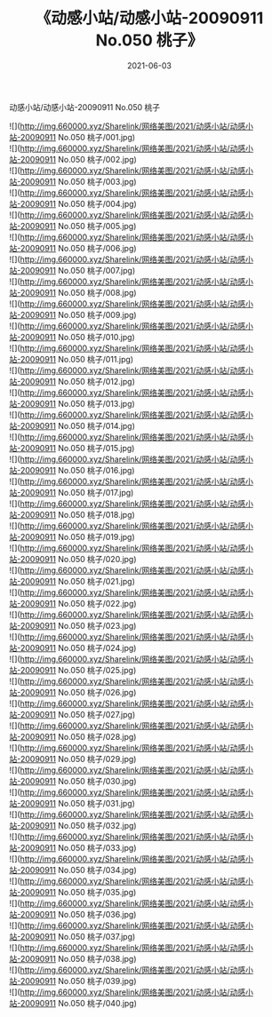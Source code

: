 ﻿---
layout: post
title:  《动感小站/动感小站-20090911 No.050 桃子》
date:   2021-06-03
img: http://img.660000.xyz/Sharelink/网络美图/2021/动感小站/动感小站-20090911 No.050 桃子/000.jpg
categories: [美女, 清纯, 唯美]
---

动感小站/动感小站-20090911 No.050 桃子

 ![](http://img.660000.xyz/Sharelink/网络美图/2021/动感小站/动感小站-20090911 No.050 桃子/001.jpg) <br>![](http://img.660000.xyz/Sharelink/网络美图/2021/动感小站/动感小站-20090911 No.050 桃子/002.jpg) <br>![](http://img.660000.xyz/Sharelink/网络美图/2021/动感小站/动感小站-20090911 No.050 桃子/003.jpg) <br>![](http://img.660000.xyz/Sharelink/网络美图/2021/动感小站/动感小站-20090911 No.050 桃子/004.jpg) <br>![](http://img.660000.xyz/Sharelink/网络美图/2021/动感小站/动感小站-20090911 No.050 桃子/005.jpg) <br>![](http://img.660000.xyz/Sharelink/网络美图/2021/动感小站/动感小站-20090911 No.050 桃子/006.jpg) <br>![](http://img.660000.xyz/Sharelink/网络美图/2021/动感小站/动感小站-20090911 No.050 桃子/007.jpg) <br>![](http://img.660000.xyz/Sharelink/网络美图/2021/动感小站/动感小站-20090911 No.050 桃子/008.jpg) <br>![](http://img.660000.xyz/Sharelink/网络美图/2021/动感小站/动感小站-20090911 No.050 桃子/009.jpg) <br>![](http://img.660000.xyz/Sharelink/网络美图/2021/动感小站/动感小站-20090911 No.050 桃子/010.jpg) <br>![](http://img.660000.xyz/Sharelink/网络美图/2021/动感小站/动感小站-20090911 No.050 桃子/011.jpg) <br>![](http://img.660000.xyz/Sharelink/网络美图/2021/动感小站/动感小站-20090911 No.050 桃子/012.jpg) <br>![](http://img.660000.xyz/Sharelink/网络美图/2021/动感小站/动感小站-20090911 No.050 桃子/013.jpg) <br>![](http://img.660000.xyz/Sharelink/网络美图/2021/动感小站/动感小站-20090911 No.050 桃子/014.jpg) <br>![](http://img.660000.xyz/Sharelink/网络美图/2021/动感小站/动感小站-20090911 No.050 桃子/015.jpg) <br>![](http://img.660000.xyz/Sharelink/网络美图/2021/动感小站/动感小站-20090911 No.050 桃子/016.jpg) <br>![](http://img.660000.xyz/Sharelink/网络美图/2021/动感小站/动感小站-20090911 No.050 桃子/017.jpg) <br>![](http://img.660000.xyz/Sharelink/网络美图/2021/动感小站/动感小站-20090911 No.050 桃子/018.jpg) <br>![](http://img.660000.xyz/Sharelink/网络美图/2021/动感小站/动感小站-20090911 No.050 桃子/019.jpg) <br>![](http://img.660000.xyz/Sharelink/网络美图/2021/动感小站/动感小站-20090911 No.050 桃子/020.jpg) <br>![](http://img.660000.xyz/Sharelink/网络美图/2021/动感小站/动感小站-20090911 No.050 桃子/021.jpg) <br>![](http://img.660000.xyz/Sharelink/网络美图/2021/动感小站/动感小站-20090911 No.050 桃子/022.jpg) <br>![](http://img.660000.xyz/Sharelink/网络美图/2021/动感小站/动感小站-20090911 No.050 桃子/023.jpg) <br>![](http://img.660000.xyz/Sharelink/网络美图/2021/动感小站/动感小站-20090911 No.050 桃子/024.jpg) <br>![](http://img.660000.xyz/Sharelink/网络美图/2021/动感小站/动感小站-20090911 No.050 桃子/025.jpg) <br>![](http://img.660000.xyz/Sharelink/网络美图/2021/动感小站/动感小站-20090911 No.050 桃子/026.jpg) <br>![](http://img.660000.xyz/Sharelink/网络美图/2021/动感小站/动感小站-20090911 No.050 桃子/027.jpg) <br>![](http://img.660000.xyz/Sharelink/网络美图/2021/动感小站/动感小站-20090911 No.050 桃子/028.jpg) <br>![](http://img.660000.xyz/Sharelink/网络美图/2021/动感小站/动感小站-20090911 No.050 桃子/029.jpg) <br>![](http://img.660000.xyz/Sharelink/网络美图/2021/动感小站/动感小站-20090911 No.050 桃子/030.jpg) <br>![](http://img.660000.xyz/Sharelink/网络美图/2021/动感小站/动感小站-20090911 No.050 桃子/031.jpg) <br>![](http://img.660000.xyz/Sharelink/网络美图/2021/动感小站/动感小站-20090911 No.050 桃子/032.jpg) <br>![](http://img.660000.xyz/Sharelink/网络美图/2021/动感小站/动感小站-20090911 No.050 桃子/033.jpg) <br>![](http://img.660000.xyz/Sharelink/网络美图/2021/动感小站/动感小站-20090911 No.050 桃子/034.jpg) <br>![](http://img.660000.xyz/Sharelink/网络美图/2021/动感小站/动感小站-20090911 No.050 桃子/035.jpg) <br>![](http://img.660000.xyz/Sharelink/网络美图/2021/动感小站/动感小站-20090911 No.050 桃子/036.jpg) <br>![](http://img.660000.xyz/Sharelink/网络美图/2021/动感小站/动感小站-20090911 No.050 桃子/037.jpg) <br>![](http://img.660000.xyz/Sharelink/网络美图/2021/动感小站/动感小站-20090911 No.050 桃子/038.jpg) <br>![](http://img.660000.xyz/Sharelink/网络美图/2021/动感小站/动感小站-20090911 No.050 桃子/039.jpg) <br>![](http://img.660000.xyz/Sharelink/网络美图/2021/动感小站/动感小站-20090911 No.050 桃子/040.jpg) <br>